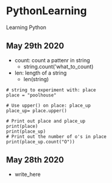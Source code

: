 # PythonLearning
Learning Python

## May 29th 2020 ##
- count: count a pattenr in string
  - string.count('what_to_count)
- len: length of a string
  - len(string)

```
# string to experiment with: place
place = "poolhouse"

# Use upper() on place: place_up
place_up= place.upper()

# Print out place and place_up
print(place)
print(place_up)
# Print out the number of o's in place
print(place_up.count("O"))
```
## May 28th 2020 ##
- write_here
